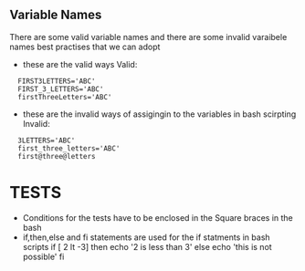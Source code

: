 ## Variable Names

There are some valid variable names and there are some invalid varaibele names best practises that we can adopt

  * these are the valid ways
Valid:
```
  FIRST3LETTERS='ABC'
  FIRST_3_LETTERS='ABC'
  firstThreeLetters='ABC'
```
  * these are the invalid ways of assigingin to the variables in bash scirpting
Invalid:
```  
  3LETTERS='ABC'
  first_three_letters='ABC'
  first@three@letters
```  

# TESTS
  * Conditions for the tests have to be enclosed in the Square braces in the bash
  * if,then,else and fi statements are used for the if statments in bash scripts 
if [ 2 lt -3]
then
  echo '2 is less than 3'
else
  echo 'this is not possible'
fi